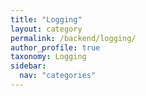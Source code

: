 ```yaml
---
title: "Logging"
layout: category
permalink: /backend/logging/
author_profile: true
taxonomy: Logging
sidebar:
  nav: "categories"
---
```

